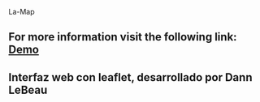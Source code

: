 La-Map
## For more information visit the following link: [Demo](https://dannlebeau.github.io/lacmap.github.io/)
## Interfaz web con leaflet, desarrollado por Dann LeBeau

